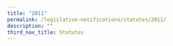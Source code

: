 ```yaml
---
title: "2011"
permalink: /legislative-notifications/statutes/2011/
description: ""
third_nav_title: Statutes
---
```

